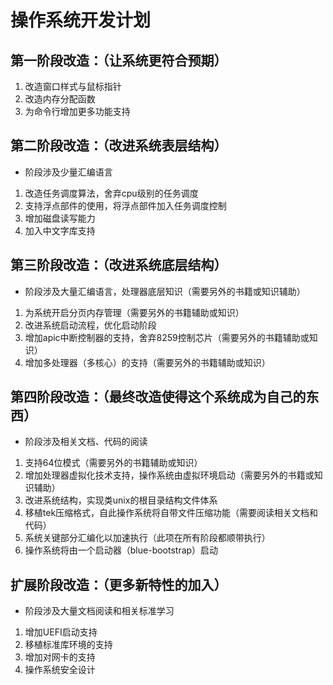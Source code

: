 # 操作系统开发计划
## 第一阶段改造：（让系统更符合预期）
1. 改造窗口样式与鼠标指针
2. 改造内存分配函数
3. 为命令行增加更多功能支持
## 第二阶段改造：（改进系统表层结构）
* 阶段涉及少量汇编语言
1. 改造任务调度算法，舍弃cpu级别的任务调度
2. 支持浮点部件的使用，将浮点部件加入任务调度控制
3. 增加磁盘读写能力
4. 加入中文字库支持
## 第三阶段改造：（改进系统底层结构）
* 阶段涉及大量汇编语言，处理器底层知识（需要另外的书籍或知识辅助）
1. 为系统开启分页内存管理（需要另外的书籍辅助或知识）
2. 改进系统启动流程，优化启动阶段
3. 增加apic中断控制器的支持，舍弃8259控制芯片（需要另外的书籍辅助或知识）
4. 增加多处理器（多核心）的支持（需要另外的书籍辅助或知识）
## 第四阶段改造：（最终改造使得这个系统成为自己的东西）
* 阶段涉及相关文档、代码的阅读
1. 支持64位模式（需要另外的书籍辅助或知识）
2. 增加处理器虚拟化技术支持，操作系统由虚拟环境启动（需要另外的书籍或知识辅助）
3. 改进系统结构，实现类unix的根目录结构文件体系
4. 移植tek压缩格式，自此操作系统将自带文件压缩功能（需要阅读相关文档和代码）
5. 系统关键部分汇编化以加速执行（此项在所有阶段都顺带执行）
6. 操作系统将由一个启动器（blue-bootstrap）启动
## 扩展阶段改造：（更多新特性的加入）
* 阶段涉及大量文档阅读和相关标准学习
1. 增加UEFI启动支持
2. 移植标准库<std>环境的支持
3. 增加对网卡的支持
4. 操作系统安全设计